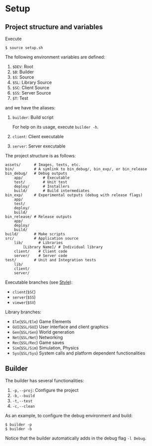 # Setup

## Project structure and variables

Execute
```
$ source setup.sh
```
The following environment variables are defined:

1. `$DEV`: Root
2. `$B`: Builder
3. `$S`: Source
3. `$SL`: Library Source
3. `$SC`: Client Source
3. `$SS`: Server Source
4. `$T`: Test

and we have the aliases:

1. `builder`: Build script

	For help on its usage, execute `builder -h`.
2. `client`: Client executable
3. `server`: Server executable

The project structure is as follows:
```
assets/      # Images, texts, etc.
bin/         # A symlink to bin_debug/, bin_exp/, or bin_release
bin_debug/   # Debug outputs
	app/         # Executable
	test/        # Unit test
	deploy/      # Installers
	build/       # Build intermediates
bin_exp/     # Experimental outputs (debug with release flags)
	app/
	test/
	deploy/
	build/
bin_release/ # Release outputs
	app/
	deploy/
	build/
build/       # Make scripts
src/         # Application source
	lib/       # Libraries
		[Library Name]/ # Individual library
	client/    # Client code
	server/    # Server code
test/        # Unit and Integration tests
	lib/
	client/
	server/
```

Executable branches (see [Style](style.md)):

* `client`(`$SC`)
* `server`(`$SS`)
* `viewer`(`$SV`)

Library branches:

* `Ele`(`$SL/Ele`) Game Elements
* `GUI`(`$SL/GUI`) User interface and client graphics
* `Gen`(`$SL/Gen`) World generation
* `Net`(`$SL/Net`) Networking
* `Rec`(`$SL/Rec`) Game saves
* `Sim`(`$SL/Sim`) Simulation, Physics
* `Sys`(`$SL/Sys`) System calls and platform dependent functionalities

## Builder

The builder has several functionalities:

1. `-p,--proj`: Configure the project
2. `-b,--build`
3. `-t,--test`
3. `-c,--clean`

As an example, to configure the debug environment and build:
```
$ builder -p
$ builder -b
```
Notice that the builder automatically adds in the debug flag `-l Debug`.
